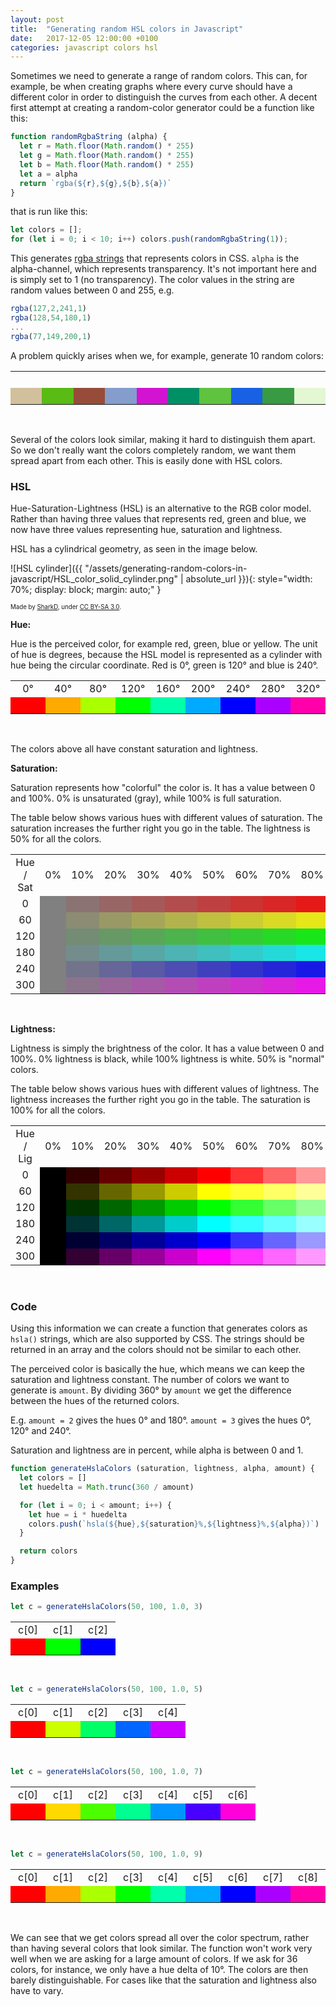 ```yaml
---
layout: post
title:  "Generating random HSL colors in Javascript"
date:   2017-12-05 12:00:00 +0100
categories: javascript colors hsl
---
```


Sometimes we need to generate a range of random colors. This can, for example, be when creating graphs where
every curve should have a different color in order to distinguish the curves from each other. A decent first
attempt at creating a random-color generator could be a function like this:

```javascript
function randomRgbaString (alpha) {
  let r = Math.floor(Math.random() * 255)
  let g = Math.floor(Math.random() * 255)
  let b = Math.floor(Math.random() * 255)
  let a = alpha
  return `rgba(${r},${g},${b},${a})`
}
```

that is run like this:

```javascript
let colors = [];
for (let i = 0; i < 10; i++) colors.push(randomRgbaString(1));
```

This generates [rgba strings][mdn-color] that represents colors in CSS. `alpha` is the alpha-channel, which
represents transparency. It's not important here and is simply set to 1 (no transparency). The color
values in the string are random values between 0 and 255, e.g.

```javascript
rgba(127,2,241,1)
rgba(128,54,180,1)
...
rgba(77,149,200,1)
```

A problem quickly arises when we, for example, generate 10 random colors:

<table style="text-align: center">
  <tr>
    <td style="width: 40px">&nbsp;</td>
    <td style="width: 40px">&nbsp;</td>
    <td style="width: 40px">&nbsp;</td>
    <td style="width: 40px">&nbsp;</td>
    <td style="width: 40px">&nbsp;</td>
    <td style="width: 40px">&nbsp;</td>
    <td style="width: 40px">&nbsp;</td>
    <td style="width: 40px">&nbsp;</td>
    <td style="width: 40px">&nbsp;</td>
    <td style="width: 40px">&nbsp;</td>
  </tr>
  <tr>
    <td style="background-color: rgba(210, 191, 156, 1)">&nbsp;</td>
    <td style="background-color: rgba( 89, 187,  20, 1)">&nbsp;</td>
    <td style="background-color: rgba(151,  76,  57, 1)">&nbsp;</td>
    <td style="background-color: rgba(132, 157, 204, 1)">&nbsp;</td>
    <td style="background-color: rgba(211,  19, 210, 1)">&nbsp;</td>
    <td style="background-color: rgba(  0, 144, 101, 1)">&nbsp;</td>
    <td style="background-color: rgba( 95, 195,  63, 1)">&nbsp;</td>
    <td style="background-color: rgba( 24,  97, 229, 1)">&nbsp;</td>
    <td style="background-color: rgba( 56, 154,  66, 1)">&nbsp;</td>
    <td style="background-color: rgba(227, 247, 211, 1)">&nbsp;</td>
  </tr>
</table>
<br />

Several of the colors look similar, making it hard to distinguish them apart. So we don't really want the
colors completely random, we want them spread apart from each other. This is easily done with HSL colors.

### HSL

Hue-Saturation-Lightness (HSL) is an alternative to the RGB color model. Rather than having three values
that represents red, green and blue, we now have three values representing hue, saturation and lightness.

HSL has a cylindrical geometry, as seen in the image below.

![HSL cylinder]({{ "/assets/generating-random-colors-in-javascript/HSL_color_solid_cylinder.png" | absolute_url }}){: style="width: 70%; display: block; margin: auto;" }


<sub><sup>Made by [SharkD][wikipedia-user-sharkd], under [CC BY-SA 3.0][cc-by-sa-3.0].</sup></sub>

**Hue:**

Hue is the perceived color, for example red, green, blue or yellow. The unit of hue is degrees, because the
HSL model is represented as a cylinder with hue being the circular coordinate. Red is 0°, green is 120° and
blue is 240°.

<table style="text-align: center">
  <tr>
    <td style="width: 40px">  0°</td>
    <td style="width: 40px"> 40°</td>
    <td style="width: 40px"> 80°</td>
    <td style="width: 40px">120°</td>
    <td style="width: 40px">160°</td>
    <td style="width: 40px">200°</td>
    <td style="width: 40px">240°</td>
    <td style="width: 40px">280°</td>
    <td style="width: 40px">320°</td>
  </tr>
  <tr>
    <td style="background-color: hsla(  0, 100%, 50%, 1)">&nbsp;</td>
    <td style="background-color: hsla( 40, 100%, 50%, 1)">&nbsp;</td>
    <td style="background-color: hsla( 80, 100%, 50%, 1)">&nbsp;</td>
    <td style="background-color: hsla(120, 100%, 50%, 1)">&nbsp;</td>
    <td style="background-color: hsla(160, 100%, 50%, 1)">&nbsp;</td>
    <td style="background-color: hsla(200, 100%, 50%, 1)">&nbsp;</td>
    <td style="background-color: hsla(240, 100%, 50%, 1)">&nbsp;</td>
    <td style="background-color: hsla(280, 100%, 50%, 1)">&nbsp;</td>
    <td style="background-color: hsla(320, 100%, 50%, 1)">&nbsp;</td>
  </tr>
</table>
<br />

The colors above all have constant saturation and lightness.

**Saturation:**

Saturation represents how "colorful" the color is. It has a value between 0 and 100%. 0% is unsaturated
(gray), while 100% is full saturation.

The table below shows various hues with different values of saturation. The saturation
increases the further right you go in the table. The lightness is 50% for all the colors.

<table style="text-align: center">
  <tr>
    <td style="width: 100px">Hue / Sat</td>
    <td style="width: 40px">0%</td>
    <td style="width: 40px">10%</td>
    <td style="width: 40px">20%</td>
    <td style="width: 40px">30%</td>
    <td style="width: 40px">40%</td>
    <td style="width: 40px">50%</td>
    <td style="width: 40px">60%</td>
    <td style="width: 40px">70%</td>
    <td style="width: 40px">80%</td>
    <td style="width: 40px">90%</td>
    <td style="width: 40px">100%</td>
  </tr>
  <tr>
    <td>0</td>
    <td style="background-color: hsla(0,   0%, 50%, 1)">&nbsp;</td>
    <td style="background-color: hsla(0,  10%, 50%, 1)">&nbsp;</td>
    <td style="background-color: hsla(0,  20%, 50%, 1)">&nbsp;</td>
    <td style="background-color: hsla(0,  30%, 50%, 1)">&nbsp;</td>
    <td style="background-color: hsla(0,  40%, 50%, 1)">&nbsp;</td>
    <td style="background-color: hsla(0,  50%, 50%, 1)">&nbsp;</td>
    <td style="background-color: hsla(0,  60%, 50%, 1)">&nbsp;</td>
    <td style="background-color: hsla(0,  70%, 50%, 1)">&nbsp;</td>
    <td style="background-color: hsla(0,  80%, 50%, 1)">&nbsp;</td>
    <td style="background-color: hsla(0,  90%, 50%, 1)">&nbsp;</td>
    <td style="background-color: hsla(0, 100%, 50%, 1)">&nbsp;</td>
  </tr>
  <tr>
    <td>60</td>
    <td style="background-color: hsla(60,   0%, 50%, 1)">&nbsp;</td>
    <td style="background-color: hsla(60,  10%, 50%, 1)">&nbsp;</td>
    <td style="background-color: hsla(60,  20%, 50%, 1)">&nbsp;</td>
    <td style="background-color: hsla(60,  30%, 50%, 1)">&nbsp;</td>
    <td style="background-color: hsla(60,  40%, 50%, 1)">&nbsp;</td>
    <td style="background-color: hsla(60,  50%, 50%, 1)">&nbsp;</td>
    <td style="background-color: hsla(60,  60%, 50%, 1)">&nbsp;</td>
    <td style="background-color: hsla(60,  70%, 50%, 1)">&nbsp;</td>
    <td style="background-color: hsla(60,  80%, 50%, 1)">&nbsp;</td>
    <td style="background-color: hsla(60,  90%, 50%, 1)">&nbsp;</td>
    <td style="background-color: hsla(60, 100%, 50%, 1)">&nbsp;</td>
  </tr>
  <tr>
    <td>120</td>
    <td style="background-color: hsla(120,   0%, 50%, 1)">&nbsp;</td>
    <td style="background-color: hsla(120,  10%, 50%, 1)">&nbsp;</td>
    <td style="background-color: hsla(120,  20%, 50%, 1)">&nbsp;</td>
    <td style="background-color: hsla(120,  30%, 50%, 1)">&nbsp;</td>
    <td style="background-color: hsla(120,  40%, 50%, 1)">&nbsp;</td>
    <td style="background-color: hsla(120,  50%, 50%, 1)">&nbsp;</td>
    <td style="background-color: hsla(120,  60%, 50%, 1)">&nbsp;</td>
    <td style="background-color: hsla(120,  70%, 50%, 1)">&nbsp;</td>
    <td style="background-color: hsla(120,  80%, 50%, 1)">&nbsp;</td>
    <td style="background-color: hsla(120,  90%, 50%, 1)">&nbsp;</td>
    <td style="background-color: hsla(120, 100%, 50%, 1)">&nbsp;</td>
  </tr>
  <tr>
    <td>180</td>
    <td style="background-color: hsla(180,   0%, 50%, 1)">&nbsp;</td>
    <td style="background-color: hsla(180,  10%, 50%, 1)">&nbsp;</td>
    <td style="background-color: hsla(180,  20%, 50%, 1)">&nbsp;</td>
    <td style="background-color: hsla(180,  30%, 50%, 1)">&nbsp;</td>
    <td style="background-color: hsla(180,  40%, 50%, 1)">&nbsp;</td>
    <td style="background-color: hsla(180,  50%, 50%, 1)">&nbsp;</td>
    <td style="background-color: hsla(180,  60%, 50%, 1)">&nbsp;</td>
    <td style="background-color: hsla(180,  70%, 50%, 1)">&nbsp;</td>
    <td style="background-color: hsla(180,  80%, 50%, 1)">&nbsp;</td>
    <td style="background-color: hsla(180,  90%, 50%, 1)">&nbsp;</td>
    <td style="background-color: hsla(180, 100%, 50%, 1)">&nbsp;</td>
  </tr>
  <tr>
    <td>240</td>
    <td style="background-color: hsla(240,   0%, 50%, 1)">&nbsp;</td>
    <td style="background-color: hsla(240,  10%, 50%, 1)">&nbsp;</td>
    <td style="background-color: hsla(240,  20%, 50%, 1)">&nbsp;</td>
    <td style="background-color: hsla(240,  30%, 50%, 1)">&nbsp;</td>
    <td style="background-color: hsla(240,  40%, 50%, 1)">&nbsp;</td>
    <td style="background-color: hsla(240,  50%, 50%, 1)">&nbsp;</td>
    <td style="background-color: hsla(240,  60%, 50%, 1)">&nbsp;</td>
    <td style="background-color: hsla(240,  70%, 50%, 1)">&nbsp;</td>
    <td style="background-color: hsla(240,  80%, 50%, 1)">&nbsp;</td>
    <td style="background-color: hsla(240,  90%, 50%, 1)">&nbsp;</td>
    <td style="background-color: hsla(240, 100%, 50%, 1)">&nbsp;</td>
  </tr>
  <tr>
    <td>300</td>
    <td style="background-color: hsla(300,   0%, 50%, 1)">&nbsp;</td>
    <td style="background-color: hsla(300,  10%, 50%, 1)">&nbsp;</td>
    <td style="background-color: hsla(300,  20%, 50%, 1)">&nbsp;</td>
    <td style="background-color: hsla(300,  30%, 50%, 1)">&nbsp;</td>
    <td style="background-color: hsla(300,  40%, 50%, 1)">&nbsp;</td>
    <td style="background-color: hsla(300,  50%, 50%, 1)">&nbsp;</td>
    <td style="background-color: hsla(300,  60%, 50%, 1)">&nbsp;</td>
    <td style="background-color: hsla(300,  70%, 50%, 1)">&nbsp;</td>
    <td style="background-color: hsla(300,  80%, 50%, 1)">&nbsp;</td>
    <td style="background-color: hsla(300,  90%, 50%, 1)">&nbsp;</td>
    <td style="background-color: hsla(300, 100%, 50%, 1)">&nbsp;</td>
  </tr>
</table>
<br />

**Lightness:**

Lightness is simply the brightness of the color. It has a value between 0 and 100%. 0% lightness is
black, while 100% lightness is white. 50% is "normal" colors.

The table below shows various hues with different values of lightness. The lightness increases the
further right you go in the table. The saturation is 100% for all the colors.

<table style="text-align: center">
  <tr>
    <td style="width: 100px">Hue / Lig</td>
    <td style="width: 40px">0%</td>
    <td style="width: 40px">10%</td>
    <td style="width: 40px">20%</td>
    <td style="width: 40px">30%</td>
    <td style="width: 40px">40%</td>
    <td style="width: 40px">50%</td>
    <td style="width: 40px">60%</td>
    <td style="width: 40px">70%</td>
    <td style="width: 40px">80%</td>
    <td style="width: 40px">90%</td>
    <td style="width: 40px">100%</td>
  </tr>
  <tr>
    <td>0</td>
    <td style="background-color: hsla(0, 100%,   0%, 1)">&nbsp;</td>
    <td style="background-color: hsla(0, 100%,  10%, 1)">&nbsp;</td>
    <td style="background-color: hsla(0, 100%,  20%, 1)">&nbsp;</td>
    <td style="background-color: hsla(0, 100%,  30%, 1)">&nbsp;</td>
    <td style="background-color: hsla(0, 100%,  40%, 1)">&nbsp;</td>
    <td style="background-color: hsla(0, 100%,  50%, 1)">&nbsp;</td>
    <td style="background-color: hsla(0, 100%,  60%, 1)">&nbsp;</td>
    <td style="background-color: hsla(0, 100%,  70%, 1)">&nbsp;</td>
    <td style="background-color: hsla(0, 100%,  80%, 1)">&nbsp;</td>
    <td style="background-color: hsla(0, 100%,  90%, 1)">&nbsp;</td>
    <td style="background-color: hsla(0, 100%, 100%, 1)">&nbsp;</td>
  </tr>
  <tr>
    <td>60</td>
    <td style="background-color: hsla(60, 100%,   0%, 1)">&nbsp;</td>
    <td style="background-color: hsla(60, 100%,  10%, 1)">&nbsp;</td>
    <td style="background-color: hsla(60, 100%,  20%, 1)">&nbsp;</td>
    <td style="background-color: hsla(60, 100%,  30%, 1)">&nbsp;</td>
    <td style="background-color: hsla(60, 100%,  40%, 1)">&nbsp;</td>
    <td style="background-color: hsla(60, 100%,  50%, 1)">&nbsp;</td>
    <td style="background-color: hsla(60, 100%,  60%, 1)">&nbsp;</td>
    <td style="background-color: hsla(60, 100%,  70%, 1)">&nbsp;</td>
    <td style="background-color: hsla(60, 100%,  80%, 1)">&nbsp;</td>
    <td style="background-color: hsla(60, 100%,  90%, 1)">&nbsp;</td>
    <td style="background-color: hsla(60, 100%, 100%, 1)">&nbsp;</td>
  </tr>
  <tr>
    <td>120</td>
    <td style="background-color: hsla(120, 100%,   0%, 1)">&nbsp;</td>
    <td style="background-color: hsla(120, 100%,  10%, 1)">&nbsp;</td>
    <td style="background-color: hsla(120, 100%,  20%, 1)">&nbsp;</td>
    <td style="background-color: hsla(120, 100%,  30%, 1)">&nbsp;</td>
    <td style="background-color: hsla(120, 100%,  40%, 1)">&nbsp;</td>
    <td style="background-color: hsla(120, 100%,  50%, 1)">&nbsp;</td>
    <td style="background-color: hsla(120, 100%,  60%, 1)">&nbsp;</td>
    <td style="background-color: hsla(120, 100%,  70%, 1)">&nbsp;</td>
    <td style="background-color: hsla(120, 100%,  80%, 1)">&nbsp;</td>
    <td style="background-color: hsla(120, 100%,  90%, 1)">&nbsp;</td>
    <td style="background-color: hsla(120, 100%, 100%, 1)">&nbsp;</td>
  </tr>
  <tr>
    <td>180</td>
    <td style="background-color: hsla(180, 100%,   0%, 1)">&nbsp;</td>
    <td style="background-color: hsla(180, 100%,  10%, 1)">&nbsp;</td>
    <td style="background-color: hsla(180, 100%,  20%, 1)">&nbsp;</td>
    <td style="background-color: hsla(180, 100%,  30%, 1)">&nbsp;</td>
    <td style="background-color: hsla(180, 100%,  40%, 1)">&nbsp;</td>
    <td style="background-color: hsla(180, 100%,  50%, 1)">&nbsp;</td>
    <td style="background-color: hsla(180, 100%,  60%, 1)">&nbsp;</td>
    <td style="background-color: hsla(180, 100%,  70%, 1)">&nbsp;</td>
    <td style="background-color: hsla(180, 100%,  80%, 1)">&nbsp;</td>
    <td style="background-color: hsla(180, 100%,  90%, 1)">&nbsp;</td>
    <td style="background-color: hsla(180, 100%, 100%, 1)">&nbsp;</td>
  </tr>
  <tr>
    <td>240</td>
    <td style="background-color: hsla(240, 100%,   0%, 1)">&nbsp;</td>
    <td style="background-color: hsla(240, 100%,  10%, 1)">&nbsp;</td>
    <td style="background-color: hsla(240, 100%,  20%, 1)">&nbsp;</td>
    <td style="background-color: hsla(240, 100%,  30%, 1)">&nbsp;</td>
    <td style="background-color: hsla(240, 100%,  40%, 1)">&nbsp;</td>
    <td style="background-color: hsla(240, 100%,  50%, 1)">&nbsp;</td>
    <td style="background-color: hsla(240, 100%,  60%, 1)">&nbsp;</td>
    <td style="background-color: hsla(240, 100%,  70%, 1)">&nbsp;</td>
    <td style="background-color: hsla(240, 100%,  80%, 1)">&nbsp;</td>
    <td style="background-color: hsla(240, 100%,  90%, 1)">&nbsp;</td>
    <td style="background-color: hsla(240, 100%, 100%, 1)">&nbsp;</td>
  </tr>
  <tr>
    <td>300</td>
    <td style="background-color: hsla(300, 100%,   0%, 1)">&nbsp;</td>
    <td style="background-color: hsla(300, 100%,  10%, 1)">&nbsp;</td>
    <td style="background-color: hsla(300, 100%,  20%, 1)">&nbsp;</td>
    <td style="background-color: hsla(300, 100%,  30%, 1)">&nbsp;</td>
    <td style="background-color: hsla(300, 100%,  40%, 1)">&nbsp;</td>
    <td style="background-color: hsla(300, 100%,  50%, 1)">&nbsp;</td>
    <td style="background-color: hsla(300, 100%,  60%, 1)">&nbsp;</td>
    <td style="background-color: hsla(300, 100%,  70%, 1)">&nbsp;</td>
    <td style="background-color: hsla(300, 100%,  80%, 1)">&nbsp;</td>
    <td style="background-color: hsla(300, 100%,  90%, 1)">&nbsp;</td>
    <td style="background-color: hsla(300, 100%, 100%, 1)">&nbsp;</td>
  </tr>
</table>
<br />

### Code

Using this information we can create a function that generates colors as `hsla()` strings, which are also
supported by CSS. The strings should be returned in an array and the colors should not be similar to each
other.

The perceived color is basically the hue, which means we can keep the saturation and lightness constant. The
number of colors we want to generate is `amount`. By dividing 360° by `amount` we get the difference between
the hues of the returned colors.

E.g. `amount = 2` gives the hues 0° and 180°. `amount = 3` gives the hues 0°, 120° and 240°.

Saturation and lightness are in percent, while alpha is between 0 and 1.

```javascript
function generateHslaColors (saturation, lightness, alpha, amount) {
  let colors = []
  let huedelta = Math.trunc(360 / amount)

  for (let i = 0; i < amount; i++) {
    let hue = i * huedelta
    colors.push(`hsla(${hue},${saturation}%,${lightness}%,${alpha})`)
  }

  return colors
}
```

### Examples

```javascript
let c = generateHslaColors(50, 100, 1.0, 3)
```

<table style="text-align: center">
  <tr>
    <td style="width: 40px">c[0]</td>
    <td style="width: 40px">c[1]</td>
    <td style="width: 40px">c[2]</td>
  </tr>
  <tr>
    <td style="background-color: hsla(  0, 100%, 50%, 1)">&nbsp;</td>
    <td style="background-color: hsla(120, 100%, 50%, 1)">&nbsp;</td>
    <td style="background-color: hsla(240, 100%, 50%, 1)">&nbsp;</td>
  </tr>
</table>
<br>

```javascript
let c = generateHslaColors(50, 100, 1.0, 5)
```

<table style="text-align: center">
  <tr>
    <td style="width: 40px">c[0]</td>
    <td style="width: 40px">c[1]</td>
    <td style="width: 40px">c[2]</td>
    <td style="width: 40px">c[3]</td>
    <td style="width: 40px">c[4]</td>
  </tr>
  <tr>
    <td style="background-color: hsla(  0, 100%, 50%, 1)">&nbsp;</td>
    <td style="background-color: hsla( 72, 100%, 50%, 1)">&nbsp;</td>
    <td style="background-color: hsla(144, 100%, 50%, 1)">&nbsp;</td>
    <td style="background-color: hsla(216, 100%, 50%, 1)">&nbsp;</td>
    <td style="background-color: hsla(288, 100%, 50%, 1)">&nbsp;</td>
  </tr>
</table>
<br>


```javascript
let c = generateHslaColors(50, 100, 1.0, 7)
```

<table style="text-align: center">
  <tr>
    <td style="width: 40px">c[0]</td>
    <td style="width: 40px">c[1]</td>
    <td style="width: 40px">c[2]</td>
    <td style="width: 40px">c[3]</td>
    <td style="width: 40px">c[4]</td>
    <td style="width: 40px">c[5]</td>
    <td style="width: 40px">c[6]</td>
  </tr>
  <tr>
    <td style="background-color: hsla(  0, 100%, 50%, 1)">&nbsp;</td>
    <td style="background-color: hsla( 51, 100%, 50%, 1)">&nbsp;</td>
    <td style="background-color: hsla(102, 100%, 50%, 1)">&nbsp;</td>
    <td style="background-color: hsla(154, 100%, 50%, 1)">&nbsp;</td>
    <td style="background-color: hsla(205, 100%, 50%, 1)">&nbsp;</td>
    <td style="background-color: hsla(257, 100%, 50%, 1)">&nbsp;</td>
    <td style="background-color: hsla(308, 100%, 50%, 1)">&nbsp;</td>
  </tr>
</table>
<br>


```javascript
let c = generateHslaColors(50, 100, 1.0, 9)
```

<table style="text-align: center">
  <tr>
    <td style="width: 40px">c[0]</td>
    <td style="width: 40px">c[1]</td>
    <td style="width: 40px">c[2]</td>
    <td style="width: 40px">c[3]</td>
    <td style="width: 40px">c[4]</td>
    <td style="width: 40px">c[5]</td>
    <td style="width: 40px">c[6]</td>
    <td style="width: 40px">c[7]</td>
    <td style="width: 40px">c[8]</td>
  </tr>
  <tr>
    <td style="background-color: hsla(  0, 100%, 50%, 1)">&nbsp;</td>
    <td style="background-color: hsla( 40, 100%, 50%, 1)">&nbsp;</td>
    <td style="background-color: hsla( 80, 100%, 50%, 1)">&nbsp;</td>
    <td style="background-color: hsla(120, 100%, 50%, 1)">&nbsp;</td>
    <td style="background-color: hsla(160, 100%, 50%, 1)">&nbsp;</td>
    <td style="background-color: hsla(200, 100%, 50%, 1)">&nbsp;</td>
    <td style="background-color: hsla(240, 100%, 50%, 1)">&nbsp;</td>
    <td style="background-color: hsla(280, 100%, 50%, 1)">&nbsp;</td>
    <td style="background-color: hsla(320, 100%, 50%, 1)">&nbsp;</td>
  </tr>
</table>
<br>

We can see that we get colors spread all over the color spectrum, rather than having several colors
that look similar. The function won't work very well when we are asking for a large amount of colors.
If we ask for 36 colors, for instance, we only have a hue delta of 10°. The colors are then barely
distinguishable. For cases like that the saturation and lightness also have to vary.

[mdn-color]: https://developer.mozilla.org/en-US/docs/Web/CSS/color_value
[wikipedia-user-SharkD]: https://commons.wikimedia.org/wiki/User:SharkD
[cc-by-sa-3.0]: https://creativecommons.org/licenses/by-sa/3.0/deed.en
